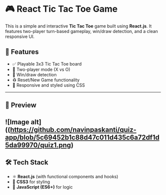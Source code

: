 # 🎮 React Tic Tac Toe Game

This is a simple and interactive **Tic Tac Toe** game built using **React.js**. It features two-player turn-based gameplay, win/draw detection, and a clean responsive UI.


## 🧠 Features

- ✅ Playable 3x3 Tic Tac Toe board
- 🔁 Two-player mode (X vs O)
- 🧠 Win/draw detection
- ♻️ Reset/New Game functionality
- 💅 Responsive and styled using CSS

---

## 📸 Preview

![Image alt]((https://github.com/navinpaskanti/quiz-app/blob/5c69452b1c88d47c011d435c6a72df1d5da99970/quiz1.png)
---

## 🛠️ Tech Stack

- ⚛️ **React.js** (with functional components and hooks)
- 🎨 **CSS3** for styling
- 🧰 **JavaScript (ES6+)** for logic


